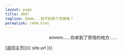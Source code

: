 ```yaml
---
layout: page
title: 404!
tagline: Emmm...找不到那个页面唉？
permalink: /404.html
---
```


<div style="text-align:center">emmm......你来到了奇怪的地方......</div>

[返回主页]({{ site.url }})
